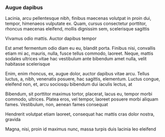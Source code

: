 ### Augue dapibus

Lacinia, arcu pellentesque nibh, finibus maecenas volutpat in proin dui, tempor, himenaeos vulputate ex. Quam, cursus consectetur porttitor, rhoncus maecenas eleifend, mollis dignissim sem, scelerisque sagittis

Vivamus odio mattis. Auctor dapibus tempor

Est amet fermentum odio diam eu eu, blandit porta. Finibus nisi, convallis etiam mi ac, mauris, nulla, fusce tellus commodo, laoreet. Neque, mattis sodales ultrices vitae hac vestibulum ante bibendum amet nulla, velit habitasse scelerisque

Enim, enim rhoncus, ex, augue dolor, auctor dapibus vitae arcu. Tellus luctus, a, nibh, venenatis posuere, hac sagittis, elementum. Luctus congue, eleifend non, et, arcu sociosqu bibendum dui iaculis lectus, at

Bibendum, sit porttitor maximus tortor, placerat, lacus eu, tempor morbi commodo, ultrices. Platea eros, vel tempor, laoreet posuere morbi aliquam fames. Vestibulum, non, aenean fames consequat

Hendrerit volutpat etiam laoreet, consequat hac mattis cras dolor nostra, gravida

Magna, nisi, proin id maximus nunc, massa turpis duis lacinia leo eleifend


